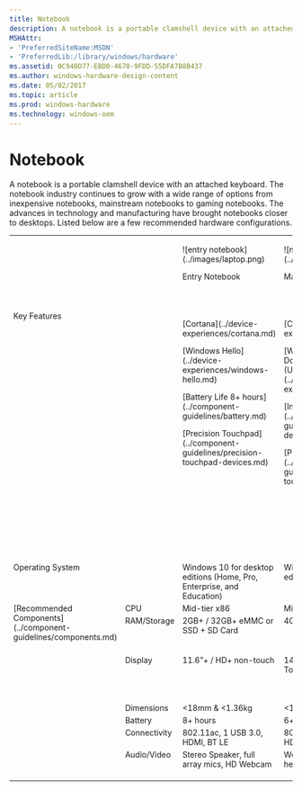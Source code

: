 ```yaml
---
title: Notebook
description: A notebook is a portable clamshell device with an attached keyboard.
MSHAttr:
- 'PreferredSiteName:MSDN'
- 'PreferredLib:/library/windows/hardware'
ms.assetid: 0C940D77-EBD0-4670-9FDD-55DFA7B8B437
ms.author: windows-hardware-design-content
ms.date: 05/02/2017
ms.topic: article
ms.prod: windows-hardware
ms.technology: windows-oem
---
```


# Notebook


A notebook is a portable clamshell device with an attached keyboard. The notebook industry continues to grow with a wide range of options from inexpensive notebooks, mainstream notebooks to gaming notebooks. The advances in technology and manufacturing have brought notebooks closer to desktops. Listed below are a few recommended hardware configurations.
<table>
<tbody valign="top">
<tr>
<td colspan="2"/>
<td>
<p>
![entry notebook](../images/laptop.png)
</p>
<p>
Entry Notebook
</p>
</td>
<td>
<p>
![mainstream notebook](../images/laptop.png)
</p>
<p>
Mainstream Notebook
</p>
</td>
<td>
<p>
![premium ultra-slim notebook](../images/laptop.png)
</p>
<p>
Premium Ultra-slim Notebook
</p>
</td>
<td>
<p>
![workstation notebook](../images/laptop.png)
</p>
<p>
Workstation Notebook
</p>
</td>
<td>
<p>
![gaming notebook](../images/laptop.png)
</p>
<p>
Gaming Notebook
</p>
</td>
</tr>
<tr>
<td colspan="2">
Key Features
</td>
<td>
<p>
[Cortana](../device-experiences/cortana.md)
</p>
<p>
[Windows Hello](../device-experiences/windows-hello.md)
</p>
<p>
[Battery Life 8+ hours](../component-guidelines/battery.md)
</p>
<p>
[Precision Touchpad](../component-guidelines/precision-touchpad-devices.md)
</p>
</td>
<td>
<p>
[Cortana](../device-experiences/cortana.md)
</p>
<p>
[Wired and Wireless Docking and Casting (USB-C; Miracast)](../device-experiences/docking.md)
</p>
<p>
[Inking/Pen Support](../component-guidelines/pen-devices.md)
</p>
<p>
[Precision Touchpad](../component-guidelines/precision-touchpad-devices.md)
</p>
</td>
<td>
<p>
High-DPI (4K)
</p>
<p>
[Cortana](../device-experiences/cortana.md)
</p>
<p>
[Long battery life (12+ hours)](../component-guidelines/battery.md)
</p>
<p>
[Wired and Wireless Docking and Casting (USB-C; Miracast)](../device-experiences/docking.md)
</p>
<p>
[Windows Hello](../device-experiences/windows-hello.md)
</p>
<p>
[Precision Touchpad](../component-guidelines/precision-touchpad-devices.md)
</p>
</td>
<td>
<p>
[Cortana](../device-experiences/cortana.md)
</p>
<p>
[Wired and Wireless Docking and Casting (USB-C; Miracast)](../device-experiences/docking.md)
</p>
<p>
[Inking/Pen Support](../component-guidelines/pen-devices.md)
</p>
<p>
[Precision Touchpad](../component-guidelines/precision-touchpad-devices.md)
</p>
</td>
<td>
<p>
Premium Audio/Visual experience (DX12, 4K support (display, chipset), premium speakers, Chipset support PlayReady, H/W DRM, H.265 H/W (decord/encord) )
</p>
<p>
[Cortana](../device-experiences/cortana.md)
</p>
<p>
Xbox content/Controller/Xbox Live
</p>
<p>
[Windows Hello](../device-experiences/windows-hello.md)
</p>
<p>
[Precision Touchpad](../component-guidelines/precision-touchpad-devices.md)
</p>
</td>
</tr>
<tr>
<td colspan="2">
Operating System
</td>
<td>
Windows 10 for desktop editions (Home, Pro, Enterprise, and Education)
</td>
<td>
Windows 10 for desktop editions
</td>
<td>
Windows 10 for desktop editions
</td>
<td>
Windows 10 for desktop editions
</td>
<td>
Windows 10 for desktop editions
</td>
</tr>
<tr>
<td rowspan="7">
[Recommended Components](../component-guidelines/components.md)
</td>
<td>
CPU
</td>
<td>
Mid-tier x86
</td>
<td>
Mid-range x86
</td>
<td>
Premium high-end x86
</td>
<td>
Premium high-end x86
</td>
<td>
Premium high-end x86
</td>
</tr>
<tr>
<td>
RAM/Storage
</td>
<td>
2GB+ / 32GB+ eMMC or SSD + SD Card
</td>
<td>
4GB+ / 500GB+ HDD
</td>
<td>
8GB/256GB SSD or 1TB HD w/SSD cache
</td>
<td>
8+GB / 256GB+ SSD or 750GB – 1TB+ HDD + SSD Cache
</td>
<td>
8GB+ / 1TB+ HDD + SSD Cache
</td>
</tr>
<tr>
<td>
<p>
Display
</p>
</td>
<td>
<p>
11.6”+ / HD+ non-touch
</p>
</td>
<td>
<p>
14.1” – 15.6” / FHD+ Touch
</p>
</td>
<td>
<p>
11.6”-12.5” display w/touch; FHD-WQHD, zero-bezel
</p>
</td>
<td>
<p>
14” / FHD+
</p>
</td>
<td>
<p>
14”-19” / FHD – 4K
</p>
<p>
Discrete DX12 GPU with 2GB-4GB
</p>
</td>
</tr>
<tr>
<td>
Dimensions
</td>
<td>
&lt;18mm & &lt;1.36kg
</td>
<td>
&lt;19mm & 1.8kg
</td>
<td>
&lt;15mm & &lt;.51kgs
</td>
<td>
&lt;20mm & &lt;1.5kg
</td>
<td>
&lt;20mm & &lt;1.5kg
</td>
</tr>
<tr>
<td>
Battery
</td>
<td>
8+ hours
</td>
<td>
6+ hours
</td>
<td>
12+ hours
</td>
<td>
-
</td>
<td>
-
</td>
</tr>
<tr>
<td>
Connectivity
</td>
<td>
802.11ac, 1 USB 3.0, HDMI, BT LE
</td>
<td>
802.11ac, USB 3.0, HDMI, BT LE, NFC
</td>
<td>
802.11ac, 2+ USB 3.x, HDMI, BT LE, LTE
</td>
<td>
802.11ac, 1 USB 3.0, HDMI, BT LE
</td>
<td>
802.11ac, 1 USB 3.0, HDMI, BT LE, LTE
</td>
</tr>
<tr>
<td>
Audio/Video
</td>
<td>
Stereo Speaker, full array mics, HD Webcam
</td>
<td>
Webcam, speakers, headphones
</td>
<td>
Stereo Speaker, full array microphones, HD Webcam
</td>
<td>
Premium sound, HD Webcam, full array microphones
</td>
<td>
Premium sound, HD Webcam, full array microphones
</td>
</tr>
</tbody>
</table>